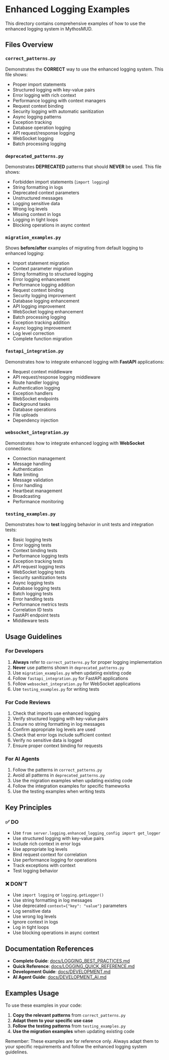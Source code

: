 # Enhanced Logging Examples

This directory contains comprehensive examples of how to use the enhanced logging system in MythosMUD.

## Files Overview

### `correct_patterns.py`
Demonstrates the **CORRECT** way to use the enhanced logging system. This file shows:
- Proper import statements
- Structured logging with key-value pairs
- Error logging with rich context
- Performance logging with context managers
- Request context binding
- Security logging with automatic sanitization
- Async logging patterns
- Exception tracking
- Database operation logging
- API request/response logging
- WebSocket logging
- Batch processing logging

### `deprecated_patterns.py`
Demonstrates **DEPRECATED** patterns that should **NEVER** be used. This file shows:
- Forbidden import statements (`import logging`)
- String formatting in logs
- Deprecated context parameters
- Unstructured messages
- Logging sensitive data
- Wrong log levels
- Missing context in logs
- Logging in tight loops
- Blocking operations in async context

### `migration_examples.py`
Shows **before/after** examples of migrating from default logging to enhanced logging:
- Import statement migration
- Context parameter migration
- String formatting to structured logging
- Error logging enhancement
- Performance logging addition
- Request context binding
- Security logging improvement
- Database logging enhancement
- API logging improvement
- WebSocket logging enhancement
- Batch processing logging
- Exception tracking addition
- Async logging improvement
- Log level correction
- Complete function migration

### `fastapi_integration.py`
Demonstrates how to integrate enhanced logging with **FastAPI** applications:
- Request context middleware
- API request/response logging middleware
- Route handler logging
- Authentication logging
- Exception handlers
- WebSocket endpoints
- Background tasks
- Database operations
- File uploads
- Dependency injection

### `websocket_integration.py`
Demonstrates how to integrate enhanced logging with **WebSocket** connections:
- Connection management
- Message handling
- Authentication
- Rate limiting
- Message validation
- Error handling
- Heartbeat management
- Broadcasting
- Performance monitoring

### `testing_examples.py`
Demonstrates how to **test** logging behavior in unit tests and integration tests:
- Basic logging tests
- Error logging tests
- Context binding tests
- Performance logging tests
- Exception tracking tests
- API request logging tests
- WebSocket logging tests
- Security sanitization tests
- Async logging tests
- Database logging tests
- Batch logging tests
- Error handling tests
- Performance metrics tests
- Correlation ID tests
- FastAPI endpoint tests
- Middleware tests

## Usage Guidelines

### For Developers
1. **Always** refer to `correct_patterns.py` for proper logging implementation
2. **Never** use patterns shown in `deprecated_patterns.py`
3. Use `migration_examples.py` when updating existing code
4. Follow `fastapi_integration.py` for FastAPI applications
5. Follow `websocket_integration.py` for WebSocket applications
6. Use `testing_examples.py` for writing tests

### For Code Reviews
1. Check that imports use enhanced logging
2. Verify structured logging with key-value pairs
3. Ensure no string formatting in log messages
4. Confirm appropriate log levels are used
5. Check that error logs include sufficient context
6. Verify no sensitive data is logged
7. Ensure proper context binding for requests

### For AI Agents
1. Follow the patterns in `correct_patterns.py`
2. Avoid all patterns in `deprecated_patterns.py`
3. Use the migration examples when updating existing code
4. Follow the integration examples for specific frameworks
5. Use the testing examples when writing tests

## Key Principles

### ✅ DO
- Use `from server.logging.enhanced_logging_config import get_logger`
- Use structured logging with key-value pairs
- Include rich context in error logs
- Use appropriate log levels
- Bind request context for correlation
- Use performance logging for operations
- Track exceptions with context
- Test logging behavior

### ❌ DON'T
- Use `import logging` or `logging.getLogger()`
- Use string formatting in log messages
- Use deprecated `context={"key": "value"}` parameters
- Log sensitive data
- Use wrong log levels
- Ignore context in logs
- Log in tight loops
- Use blocking operations in async context

## Documentation References

- **Complete Guide**: [docs/LOGGING_BEST_PRACTICES.md](../../LOGGING_BEST_PRACTICES.md)
- **Quick Reference**: [docs/LOGGING_QUICK_REFERENCE.md](../../LOGGING_QUICK_REFERENCE.md)
- **Development Guide**: [docs/DEVELOPMENT.md](../../DEVELOPMENT.md)
- **AI Agent Guide**: [docs/DEVELOPMENT_AI.md](../../DEVELOPMENT_AI.md)

## Examples Usage

To use these examples in your code:

1. **Copy the relevant patterns** from `correct_patterns.py`
2. **Adapt them to your specific use case**
3. **Follow the testing patterns** from `testing_examples.py`
4. **Use the migration examples** when updating existing code

Remember: These examples are for reference only. Always adapt them to your specific requirements and follow the enhanced logging system guidelines.
